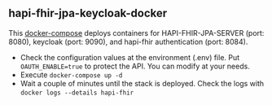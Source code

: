 ## hapi-fhir-jpa-keycloak-docker
This [docker-compose](https://github.com/IntelliSOFT-Consulting/hpi-fhir-jpa-keycloak-docker/blob/main/docker-compose.yaml) deploys containers for HAPI-FHIR-JPA-SERVER (port: 8080), keycloak (port: 9090), and hapi-fhir authentication (port: 8084).

 * Check the configuration values at the environment (.env) file. Put `OAUTH_ENABLE=true` to protect the API. You can modify at your needs.
 * Execute `docker-compose up -d`
 * Wait a couple of minutes until the stack is deployed.
 Check the logs with `docker logs --details hapi-fhir`
